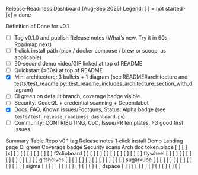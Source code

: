 <!-- BEGIN: AXEL HILLCLIMB -->
Release‑Readiness Dashboard (Aug–Sep 2025)
Legend: [ ] = not started · [x] = done

Definition of Done for v0.1
- [ ] Tag v0.1.0 and publish Release notes (What’s new, Try it in 60s, Roadmap next)
- [ ] 1‑click install path (pipx / docker compose / brew or scoop, as applicable)
- [ ] 90‑second demo video/GIF linked at top of README
- [ ] Quickstart (≤60s) at top of README
- [x] Mini architecture: 3 bullets + 1 diagram (see README#architecture and tests/test_readme.py::test_readme_includes_architecture_section_with_diagram)
- [ ] CI green on default branch; coverage badge visible
- [ ] Security: CodeQL + credential scanning + Dependabot
- [x] Docs: FAQ, Known issues/Footguns, Status: Alpha badge (see
  `tests/test_release_readiness_dashboard.py`)
- [ ] Community: CONTRIBUTING, CoC, Issue/PR templates, ≥3 good first issues

Summary Table
Repo v0.1 tag Release notes 1‑click install Demo Landing page CI green Coverage badge Security scans Arch doc
token.place [ ] [ ] [x] [ ] [ ] [ ] [ ] [ ] [ ]
f2clipboard [ ] [ ] [ ] [ ] [ ] [ ] [ ] [ ] [ ]
flywheel [ ] [ ] [ ] [ ] [ ] [ ] [ ] [ ] [ ]
gitshelves [ ] [ ] [ ] [ ] [ ] [ ] [ ] [ ] [ ]
sugarkube [ ] [ ] [ ] [ ] [ ] [ ] [ ] [ ] [ ]
sigma [ ] [ ] [ ] [ ] [ ] [ ] [ ] [ ] [ ]
dspace [ ] [ ] [ ] [ ] [ ] [ ] [ ] [ ] [ ]

<!-- END: AXEL HILLCLIMB -->
